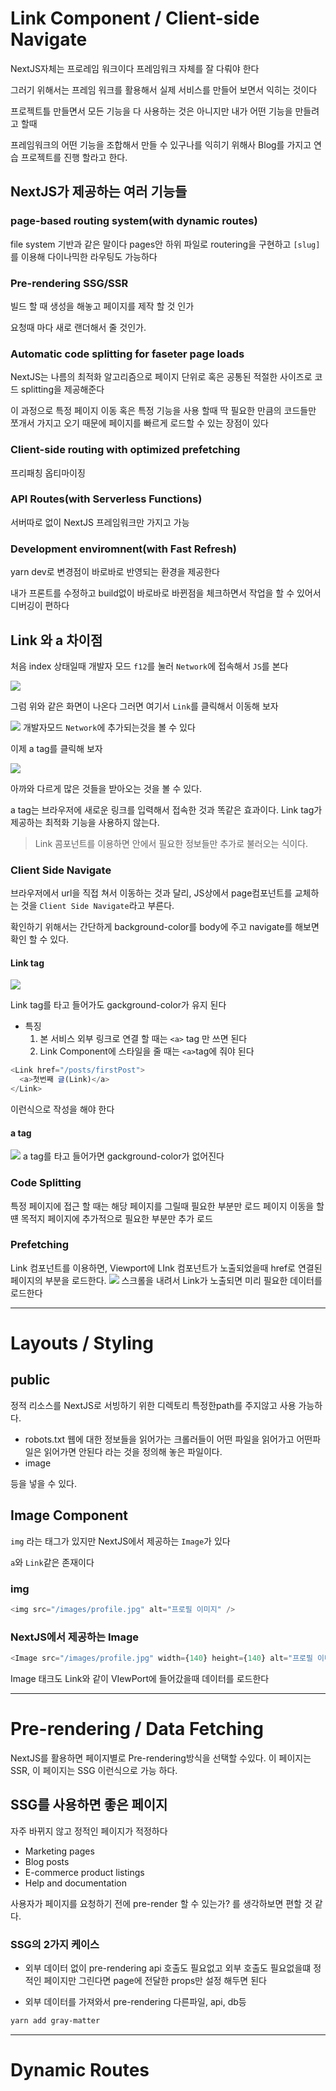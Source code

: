 # Link Component / Client-side Navigate

NextJS자체는 프로레임 워크이다 프레임워크 자체를 잘 다뤄야 한다

그러기 위해서는 프레임 워크를 활용해서 실제 서비스를 만들어 보면서 익히는 것이다

프로젝트틀 만들면서 모든 기능을 다 사용하는 것은 아니지만 내가 어떤 기능을 만들려고 할때

프레임워크의 어떤 기능을 조합해서 만들 수 있구나를 익히기 위해사 Blog를 가지고 연습 프로젝트를 진행 할라고 한다.

## NextJS가 제공하는 여러 기능들

### page-based routing system(with dynamic routes)

file system 기반과 같은 말이다 pages안 하위 파일로 routering을 구현하고
`[slug]`를 이용해 다이나믹한 라우팅도 가능하다

### Pre-rendering SSG/SSR

빌드 할 때 생성을 해놓고 페이지를 제작 할 것 인가

요청때 마다 새로 랜더해서 줄 것인가.

### Automatic code splitting for faseter page loads

NextJS는 나름의 최적화 알고리즘으로 페이지 단위로 혹은 공통된 적절한 사이즈로 코드 splitting을 제공해준다

이 과정으로 특정 페이지 이동 혹은 특정 기능을 사용 할때 딱 필요한 만큼의 코드들만 쪼개서 가지고 오기 때문에 페이지를 빠르게 로드할 수 있는 장점이 있다

### Client-side routing with optimized prefetching

프리패칭 옵티마이징

### API Routes(with Serverless Functions)

서버따로 없이 NextJS 프레임워크만 가지고 가능

### Development enviromnent(with Fast Refresh)

yarn dev로 변경점이 바로바로 반영되는 환경을 제공한다

내가 프론트를 수정하고 build없이 바로바로 바뀐점을 체크하면서 작업을 할 수 있어서 디버깅이 편하다

## Link 와 a 차이점

처음 index 상태일때 개발자 모드 `f12`를 눌러 `Network`에 접속해서 `JS`를 본다

![](https://velog.velcdn.com/images/itkdgus489/post/8bc199b5-c962-470f-89e7-5908331efd5c/image.png)

그럼 위와 같은 화면이 나온다 그러면 여기서 `Link`를 클릭해서 이동해 보자

![](https://velog.velcdn.com/images/itkdgus489/post/5fd4a173-dee0-4d2e-abd1-bded0d170234/image.gif)
개발자모드 `Network`에 추가되는것을 볼 수 있다

이제 a tag를 클릭해 보자

![](https://velog.velcdn.com/images/itkdgus489/post/7cee0503-788b-4993-a740-a72b13746f9d/image.gif)

아까와 다르게 많은 것들을 받아오는 것을 볼 수 있다.

a tag는 브라우저에 새로운 링크를 입력해서 접속한 것과 똑같은 효과이다. Link tag가 제공하는 최적화 기능을 사용하지 않는다.

> Link 콤포넌트를 이용하면 안에서 필요한 정보들만 추가로 불러오는 식이다.

### Client Side Navigate

브라우저에서 url을 직접 쳐서 이동하는 것과 달리, JS상에서 page컴포넌트를 교체하는 것을 `Client Side Navigate`라고 부른다.

확인하기 위해서는 간단하게 background-color를 body에 주고 navigate를 해보면 확인 할 수 있다.

#### Link tag

![](https://velog.velcdn.com/images/itkdgus489/post/122dd893-a96f-4d39-8dbc-98a1af0aaf7e/image.gif)

Link tag를 타고 들어가도 gackground-color가 유지 된다

- 특징
  1. 본 서비스 외부 링크로 연결 할 때는 `<a>` tag 만 쓰면 된다
  2. Link Component에 스타일을 줄 때는 `<a>`tag에 줘야 된다

```javascript
<Link href="/posts/firstPost">
  <a>첫번째 글(Link)</a>
</Link>
```

이런식으로 작성을 해야 한다

#### a tag

![](https://velog.velcdn.com/images/itkdgus489/post/889507ae-7398-417d-9456-fac407b661df/image.gif)
a tag를 타고 들어가면 gackground-color가 없어진다

### Code Splitting

특정 페이지에 접근 할 때는 해당 페이지를 그릴때 필요한 부분만 로드
페이지 이동을 할 떈 목적지 페이지에 추가적으로 필요한 부분만 추가 로드

### Prefetching

Link 컴포넌트를 이용하면, Viewport에 LInk 컴포넌트가 노출되었을때 href로 연결된 페이지의 부분을 로드한다.
![](https://velog.velcdn.com/images/itkdgus489/post/01c38196-7160-43b2-a68d-df0a38a5b13c/image.gif)
스크롤을 내려서 Link가 노출되면 미리 필요한 데이터를 로드한다

---

# Layouts / Styling

## public

정적 리소스를 NextJS로 서빙하기 위한 디렉토리
특정한path를 주지않고 사용 가능하다.

- robots.txt
  웹에 대한 정보들을 읽어가는 크롤러들이 어떤 파일을 읽어가고 어떤파일은 읽어가면 안된다 라는 것을 정의해 놓은 파일이다.
- image

등을 넣을 수 있다.

## Image Component

`img` 라는 태그가 있지만 NextJS에서 제공하는 `Image`가 있다

`a`와 `Link`같은 존재이다

### img

```javascript
<img src="/images/profile.jpg" alt="프로필 이미지" />
```

### NextJS에서 제공하는 Image

```javascript
<Image src="/images/profile.jpg" width={140} height={140} alt="프로필 이미지" />
```

Image 태크도 Link와 같이 VIewPort에 들어갔을때 데이터를 로드한다

---

# Pre-rendering / Data Fetching

NextJS를 활용하면 페이지별로 Pre-rendering방식을 선택할 수있다.
이 페이지는 SSR, 이 페이지는 SSG 이런식으로 가능 하다.

## SSG를 사용하면 좋은 페이지

자주 바뀌지 않고 정적인 페이지가 적정하다

- Marketing pages
- Blog posts
- E-commerce product listings
- Help and documentation

사용자가 페이지를 요청하기 전에 pre-render 할 수 있는가? 를 생각하보면 편할 것 같다.

### SSG의 2가지 케이스

- 외부 데이터 없이 pre-rendering
  api 호출도 필요없고 외부 호출도 필요없을떄 정적인 페이지만 그린다면 page에 전달한 props만 설정 해두면 된다

- 외부 데이터를 가져와서 pre-rendering
  다른파일, api, db등

```bash
yarn add gray-matter
```

---

# Dynamic Routes
